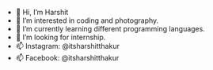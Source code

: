 - 👋 Hi, I’m Harshit
- 👀 I’m interested in coding and photography.
- 🌱 I’m currently learning different programming languages.
- 💞️ I’m looking for internship.
- 📫 Instagram: @itsharshitthakur
- 📫 Facebook: @itsharshitthakur
